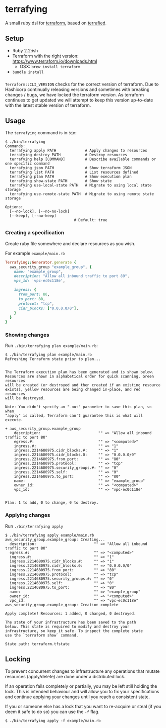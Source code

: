 # terrafying

A small ruby dsl for [terraform](https://www.terraform.io), based on [terrafied](https://github.com/thattommyhall/terrafied).

## Setup

- Ruby 2.2:ish
- Terraform with the right version: https://www.terraform.io/downloads.html
  - OSX: `brew install terraform`
- `bundle install`

###

`Terraform::CLI_VERSION` checks for the correct version of terraform. Due to Hashicorp continually releasing versions and sometimes with breaking changes / bugs, we have locked the terraform version. As terraform continues to get updated we will attempt to keep this version up-to-date with the latest stable version of terraform.

## Usage

The `terrafying` command is in `bin`:

```
$ ./bin/terrafying
Commands:
  terrafying apply PATH             # Apply changes to resources
  terrafying destroy PATH           # Destroy resources
  terrafying help [COMMAND]         # Describe available commands or one specific command
  terrafying json PATH              # Show terraform JSON
  terrafying list PATH              # List resources defined
  terrafying plan PATH              # Show execution plan
  terrafying show-state PATH        # Show state
  terrafying use-local-state PATH   # Migrate to using local state storage
  terrafying use-remote-state PATH  # Migrate to using remote state storage

Options:
  [--no-lock], [--no-no-lock]  
  [--keep], [--no-keep]        
                               # Default: true
```

### Creating a specification

Create ruby file somewhere and declare resources as you wish.

For example `example/main.rb`

```ruby
Terrafying::Generator.generate {
  aws_security_group "example_group", {
    name: "example_group",
    description: "Allow all inbound traffic to port 80",
    vpc_id: 'vpc-ec0c118e',

    ingress: {
      from_port: 80,
      to_port: 80,
      protocol: "tcp",
      cidr_blocks: ["0.0.0.0/0"],
    }
  }
}
```

### Showing changes

Run `./bin/terrafying plan example/main.rb`:

```
$ ./bin/terrafying plan example/main.rb
Refreshing Terraform state prior to plan...


The Terraform execution plan has been generated and is shown below.
Resources are shown in alphabetical order for quick scanning. Green resources
will be created (or destroyed and then created if an existing resource
exists), yellow resources are being changed in-place, and red resources
will be destroyed.

Note: You didn't specify an "-out" parameter to save this plan, so when
"apply" is called, Terraform can't guarantee this is what will execute.

+ aws_security_group.example_group
    description:                          "" => "Allow all inbound traffic to port 80"
    egress.#:                             "" => "<computed>"
    ingress.#:                            "" => "1"
    ingress.2214680975.cidr_blocks.#:     "" => "1"
    ingress.2214680975.cidr_blocks.0:     "" => "0.0.0.0/0"
    ingress.2214680975.from_port:         "" => "80"
    ingress.2214680975.protocol:          "" => "tcp"
    ingress.2214680975.security_groups.#: "" => "0"
    ingress.2214680975.self:              "" => "0"
    ingress.2214680975.to_port:           "" => "80"
    name:                                 "" => "example_group"
    owner_id:                             "" => "<computed>"
    vpc_id:                               "" => "vpc-ec0c118e"


Plan: 1 to add, 0 to change, 0 to destroy.
```


### Applying changes

Run `./bin/terrafying apply`

```
$ ./bin/terrafying apply example/main.rb
aws_security_group.example_group: Creating...
  description:                          "" => "Allow all inbound traffic to port 80"
  egress.#:                             "" => "<computed>"
  ingress.#:                            "" => "1"
  ingress.2214680975.cidr_blocks.#:     "" => "1"
  ingress.2214680975.cidr_blocks.0:     "" => "0.0.0.0/0"
  ingress.2214680975.from_port:         "" => "80"
  ingress.2214680975.protocol:          "" => "tcp"
  ingress.2214680975.security_groups.#: "" => "0"
  ingress.2214680975.self:              "" => "0"
  ingress.2214680975.to_port:           "" => "80"
  name:                                 "" => "example_group"
  owner_id:                             "" => "<computed>"
  vpc_id:                               "" => "vpc-ec0c118e"
aws_security_group.example_group: Creation complete

Apply complete! Resources: 1 added, 0 changed, 0 destroyed.

The state of your infrastructure has been saved to the path
below. This state is required to modify and destroy your
infrastructure, so keep it safe. To inspect the complete state
use the `terraform show` command.

State path: terraform.tfstate
```

## Locking

To prevent concurrent changes to infrastructure any operations that
mutate resources (apply/delete) are done under a distributed lock.

If an operation fails completely or partially, you may be left still
holding the lock. This is intended behaviour and will allow you to fix
your specifications and continue applying your changes until you reach a
consistent state.

If you or someone else has a lock that you want to re-acquire or steal
(if you deem it safe to do so) you can use the `-f` flag.

```
$ ./bin/terrafying apply -f example/main.rb
```
